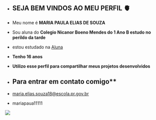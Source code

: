 - ## SEJA BEM VINDOS AO MEU PERFIL 🫀

- Meu nome é **MARIA PAULA ELIAS DE SOUZA**

- Sou aluna do **Colegio Nicanor Boeno Mendes do 1 Ano B estudo no perildo da tarde**
- estou estudado na [Aluna](https://ww.aluna.com.br)
- **Tenho 16 anos**
- **Utilizo esse perfil para compartilhar meus projetos desenvolvidos**

- ## Para entrar em contato comigo**
- maria.elias.souza18@escola.pr.gov.br

- mariapaua11111



![](https://media.tenor.com/Saem2u3wXoYAAAAi/love-you.gif)

